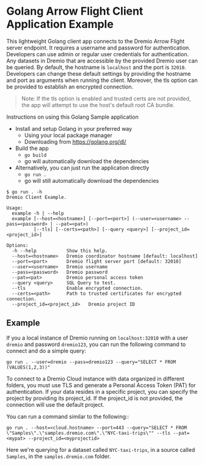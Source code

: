 # Golang Arrow Flight Client Application Example

This lightweight Golang client app connects to the Dremio Arrow Flight server endpoint. It requires a username
and password for authentication. Developers can use admin or regular user credentials for authentication. Any
datasets in Dremio that are accessible by the provided Dremio user can be queried. By default, the hostname is
`localhost` and the port is `32010`. Developers can change these default settings by providing the hostname and
port as arguments when running the client. Moreover, the tls option can be provided to establish an encrypted
connection.

> Note: If the tls option is enabled and trusted certs are not provided, the app will attempt to use
  the host's default root CA bundle.

Instructions on using this Golang Sample application

* Install and setup Golang in your preferred way
  * Using your local package manager
  * Downloading from https://golang.org/dl/
* Build the app
  * `go build`
  * go will automatically download the dependencies
* Alternatively, you can just run the application directly
  * `go run .`
  * go will still automatically download the dependencies


```
$ go run . -h
Dremio Client Example.

Usage:
  example -h | --help
  example [--host=<hostname>] [--port=<port>] (--user=<username> --pass=<password> | --pat=<pat>)
          [--tls] [--certs=<path>] [--query <query>] [--project_id=<project_id>]

Options:
  -h --help           Show this help.
  --host=<hostname>   Dremio coordinator hostname [default: localhost]
  --port=<port>       Dremio flight server port [default: 32010]
  --user=<username>   Dremio username
  --pass=<password>   Dremio password
  --pat=<pat>         Dremio personal access token
  --query <query>     SQL Query to test.
  --tls               Enable encrypted connection.
  --certs=<path>      Path to trusted certificates for encrypted connection.
  --project_id=<project_id>   Dremio project ID
```

## Example

If you a local instance of Dremio running on `localhost:32010` with a user `dremio` and password `dremio123`, 
you can run the following command to connect and do a simple query:
```
go run . --user=dremio --pass=dremio123 --query="SELECT * FROM (VALUES(1,2,3))" 
```
To connect to a Dremio Cloud instance with data organized in different folders, you must use TLS and generate a Personal 
Access Token (PAT) for authentication. If your data resides in a specific project, you can specify the project by 
providing its project_id. If the project_id is not provided, the connection will use the default project.

You can run a command similar to the following::
```
go run . --host=<cloud.hostname> --port=443 --query="SELECT * FROM \"Samples\".\"samples.dremio.com\".\"NYC-taxi-trips\"" --tls --pat=<mypat> --project_id=<myprojectid>
```
Here we're querying for a dataset called `NYC-taxi-trips`, in a source called `Samples`, in the `samples.dremio.com` folder.
